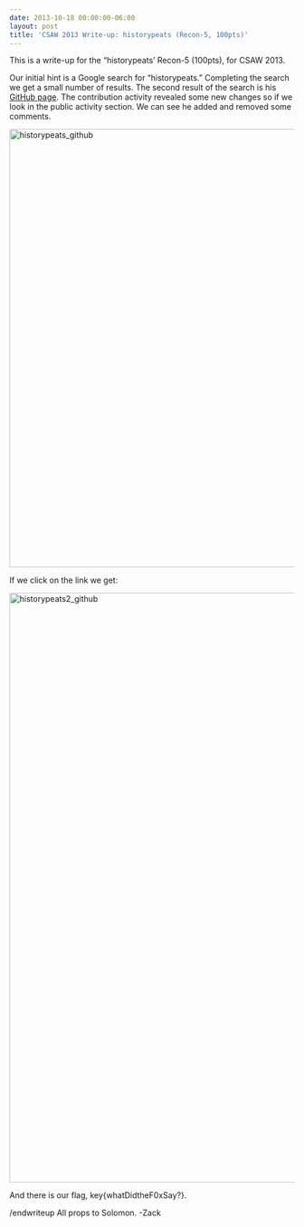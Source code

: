 ```yaml
---
date: 2013-10-18 00:00:00-06:00
layout: post
title: 'CSAW 2013 Write-up: historypeats (Recon-5, 100pts)'
---
```


This is a write-up for the “historypeats’ Recon-5 (100pts), for CSAW 2013.

Our initial hint is a Google search for “historypeats.” Completing the search we get a
small number of results. The second result of the search is his [GitHub page](https://github.com/historypeats "Github: historypeats"). The contribution activity revealed some new changes so if we look in the public activity
section. We can see he added and removed some comments.

[<img src="{{ site.baseurl }}/assets/historypeats1.png" alt="historypeats_github" class="aligncenter size-full wp-image-460" width="1432" height="774" />](https://csg.utdallas.edu/wp-content/uploads/2013/10/historypeats1.png)

If we click on the link we get:

[<img src="{{ site.baseurl }}/assets/historypeats2.png" alt="historypeats2_github" class="aligncenter size-full wp-image-461" width="1920" height="1041" />](https://csg.utdallas.edu/wp-content/uploads/2013/10/historypeats2.png)

And there is our flag, key{whatDidtheF0xSay?}.

/endwriteup
All props to Solomon.
-Zack
